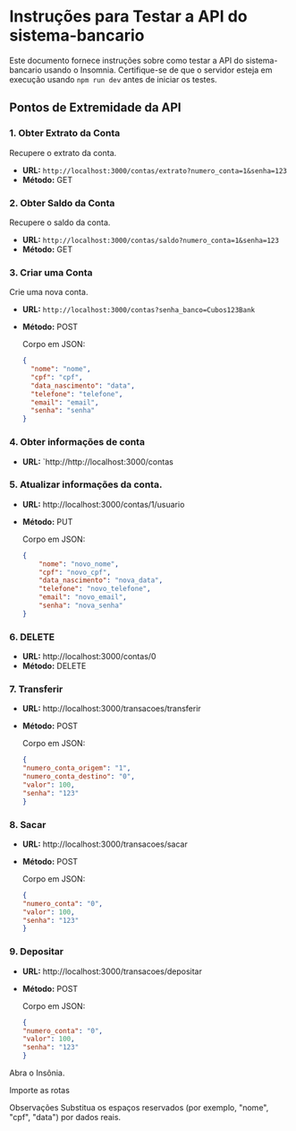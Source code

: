 # Instruções para Testar a API do sistema-bancario

Este documento fornece instruções sobre como testar a API do sistema-bancario usando o Insomnia. Certifique-se de que o servidor esteja em execução usando `npm run dev` antes de iniciar os testes.

## Pontos de Extremidade da API

### 1. Obter Extrato da Conta

Recupere o extrato da conta.

- **URL:** `http://localhost:3000/contas/extrato?numero_conta=1&senha=123`
- **Método:** GET

### 2. Obter Saldo da Conta

Recupere o saldo da conta.

- **URL:** `http://localhost:3000/contas/saldo?numero_conta=1&senha=123`
- **Método:** GET

### 3. Criar uma Conta

Crie uma nova conta.

- **URL:** `http://localhost:3000/contas?senha_banco=Cubos123Bank`
- **Método:** POST

   Corpo em JSON:
   ```json
   {
     "nome": "nome",
     "cpf": "cpf",
     "data_nascimento": "data",
     "telefone": "telefone",
     "email": "email",
     "senha": "senha"
   }

### 4. Obter informações de conta

- **URL:** `http://http://localhost:3000/contas

### 5. Atualizar informações da conta.

- **URL:** http://localhost:3000/contas/1/usuario

- **Método:** PUT

    Corpo em JSON:
    ```json
    {
        "nome": "novo_nome",
        "cpf": "novo_cpf",
        "data_nascimento": "nova_data",
        "telefone": "novo_telefone",
        "email": "novo_email",
        "senha": "nova_senha"
    }   

### 6. DELETE

- **URL:** http://localhost:3000/contas/0
- **Método:** DELETE

### 7. Transferir

- **URL:** http://localhost:3000/transacoes/transferir

- **Método:** POST

    Corpo em JSON:
    ```json
    {
    "numero_conta_origem": "1",
    "numero_conta_destino": "0",
    "valor": 100,
    "senha": "123"
    }

### 8. Sacar

- **URL:** http://localhost:3000/transacoes/sacar

- **Método:** POST

    Corpo em JSON:
    ```json
    {
    "numero_conta": "0",
    "valor": 100,
    "senha": "123"
    }

### 9. Depositar

- **URL:** http://localhost:3000/transacoes/depositar

- **Método:** POST

    Corpo em JSON:
    ```json
    {
    "numero_conta": "0",
    "valor": 100,
    "senha": "123"
    }


Abra o Insônia.

Importe as rotas


Observações
Substitua os espaços reservados (por exemplo, "nome", "cpf", "data") por dados reais.


